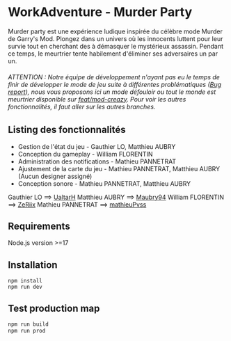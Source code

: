 # WorkAdventure - Murder Party

Murder party est une expérience ludique inspirée du célèbre mode Murder de Garry's Mod. Plongez dans un univers où les innocents luttent pour leur survie tout en cherchant des à démasquer le mystérieux assassin. Pendant ce temps, le meurtrier tente habilement d'éliminer ses adversaires un par un.

###### ATTENTION : Notre équipe de développement n'ayant pas eu le temps de finir de développer le mode de jeu suite à différentes problématiques ([Bug report](./bug_report.md)), nous vous proposons ici un mode défouloir ou tout le monde est meurtrier disponible sur [feat/mod-creazy](https://github.com/Maubry94/murder-party/tree/feat/mod-creazy). Pour voir les autres fonctionnalités, il faut aller sur les autres branches.

## Listing des fonctionnalités

* Gestion de l'état du jeu - Gauthier LO, Matthieu AUBRY
* Conception du gameplay - William FLORENTIN
* Administration des notifications - Mathieu PANNETRAT
* Ajustement de la carte du jeu - Mathieu PANNETRAT, Matthieu AUBRY (Aucun designer assigné)
* Conception sonore - Mathieu PANNETRAT, Matthieu AUBRY

Gauthier LO ==> [UaltarH](https://github.com/UaltarH)
Matthieu AUBRY ==> [Maubry94](https://github.com/Maubry94)
William FLORENTIN ==> [ZeRiix](https://github.com/ZeRiix)
Mathieu PANNETRAT ==> [mathieuPvss](https://github.com/mathieuPvss)

## Requirements

Node.js version >=17

## Installation

```shell
npm install
npm run dev
```

## Test production map

```sh
npm run build
npm run prod
```
